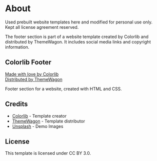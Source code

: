 # About

Used prebuilt website templates here and modified for personal use only. Kept all license agreement reserved.

The footer section is part of a website template created by Colorlib and distributed by ThemeWagon. It includes social media links and copyright information.

## Colorlib Footer

[Made with love by Colorlib](https://colorlib.com)<br>
[Distributed by ThemeWagon](https://themewagon.com)

Footer section for a website, created with HTML and CSS.

## Credits

- [Colorlib](https://colorlib.com) - Template creator
- [ThemeWagon](https://themewagon.com) - Template distributor
- [Unsplash](https://unsplash.com/) - Demo Images

## License

This template is licensed under CC BY 3.0.

